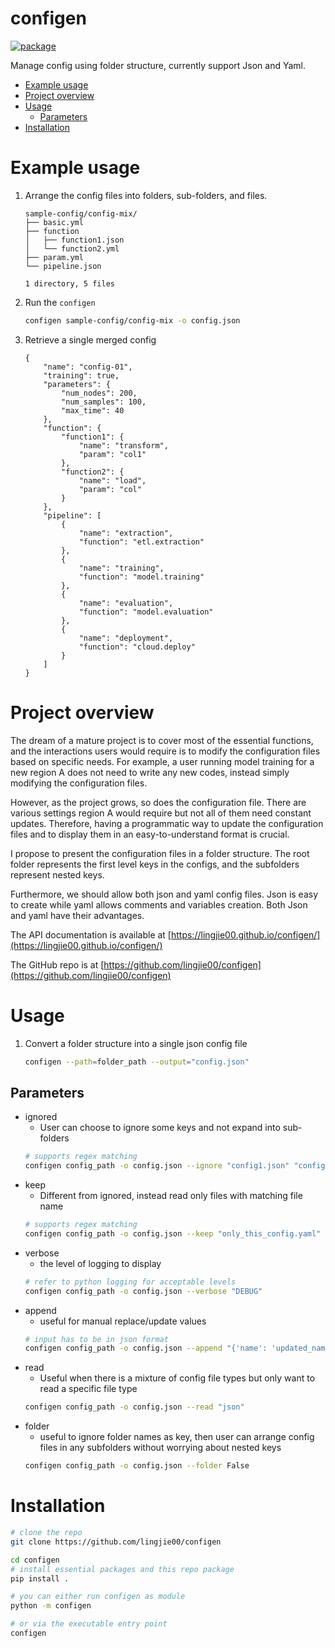 # configen

[![package](https://github.com/lingjie00/configen/actions/workflows/project-actions.yml/badge.svg)](https://github.com/lingjie00/configen/actions/workflows/project-actions.yml)

Manage config using folder structure, currently support Json and Yaml.


<!-- vim-markdown-toc GFM -->

* [Example usage](#example-usage)
* [Project overview](#project-overview)
* [Usage](#usage)
    * [Parameters](#parameters)
* [Installation](#installation)

<!-- vim-markdown-toc -->

# Example usage

1. Arrange the config files into folders, sub-folders, and files.

    ```
    sample-config/config-mix/
    ├── basic.yml
    ├── function
    │   ├── function1.json
    │   └── function2.yml
    ├── param.yml
    └── pipeline.json

    1 directory, 5 files
    ```

2. Run the `configen`

    ```bash
    configen sample-config/config-mix -o config.json
    ```

3. Retrieve a single merged config

    ```
    {
        "name": "config-01",
        "training": true,
        "parameters": {
            "num_nodes": 200,
            "num_samples": 100,
            "max_time": 40
        },
        "function": {
            "function1": {
                "name": "transform",
                "param": "col1"
            },
            "function2": {
                "name": "load",
                "param": "col"
            }
        },
        "pipeline": [
            {
                "name": "extraction",
                "function": "etl.extraction"
            },
            {
                "name": "training",
                "function": "model.training"
            },
            {
                "name": "evaluation",
                "function": "model.evaluation"
            },
            {
                "name": "deployment",
                "function": "cloud.deploy"
            }
        ]
    }
    ```

# Project overview

The dream of a mature project is to cover most of the essential functions, and
the interactions users would require is to modify the configuration files
based on specific needs. For example, a user running model training for a new
region A does not need to write any new codes, instead simply modifying the
configuration files.

However, as the project grows, so does the configuration file. There are various
settings region A would require but not all of them need constant updates.
Therefore, having a programmatic way to update the configuration files and to
display them in an easy-to-understand format is crucial.

I propose to present the configuration files in a folder structure. The root
folder represents the first level keys in the configs, and the subfolders
represent nested keys.

Furthermore, we should allow both json and yaml config files. Json is easy to
create while yaml allows comments and variables creation. Both Json and yaml
have their advantages.

The API documentation is available at
[https://lingjie00.github.io/configen/](https://lingjie00.github.io/configen/)

The GitHub repo is at [https://github.com/lingjie00/configen](https://github.com/lingjie00/configen)

# Usage

1. Convert a folder structure into a single json config file
    ```bash
    configen --path=folder_path --output="config.json"
    ```

## Parameters

- ignored
    - User can choose to ignore some keys and not expand into sub-folders
    ```bash
    # supports regex matching
    configen config_path -o config.json --ignore "config1.json" "config2.yaml" "debug.*json"
    ```
- keep
    - Different from ignored, instead read only files with matching file name
    ```bash
    # supports regex matching
    configen config_path -o config.json --keep "only_this_config.yaml"
    ```
- verbose
    - the level of logging to display
    ```bash
    # refer to python logging for acceptable levels
    configen config_path -o config.json --verbose "DEBUG"
    ```
- append
    - useful for manual replace/update values
    ```bash
    # input has to be in json format
    configen config_path -o config.json --append "{'name': 'updated_name'}"
    ```
- read
    - Useful when there is a mixture of config file types but only want to read
      a specific file type
    ```bash
    configen config_path -o config.json --read "json"
    ```
- folder
    - useful to ignore folder names as key, then user can arrange config files
      in any subfolders without worrying about nested keys
    ```bash
    configen config_path -o config.json --folder False
    ```

# Installation

```bash
# clone the repo
git clone https://github.com/lingjie00/configen
```

```bash
cd configen
# install essential packages and this repo package
pip install .
```

```bash
# you can either run configen as module
python -m configen

# or via the executable entry point
configen
```

